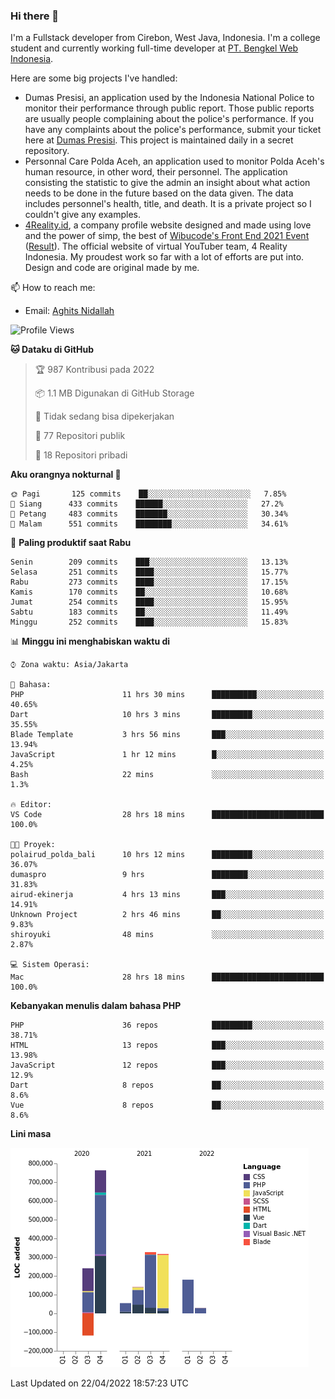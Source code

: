 ### Hi there 👋
I'm a Fullstack developer from Cirebon, West Java, Indonesia. I'm a college student and currently working full-time developer at [PT. Bengkel Web Indonesia](https://github.com/PT-Bengkel-Web-Indonesia).

Here are some big projects I've handled:
- Dumas Presisi, an application used by the Indonesia National Police to monitor their performance through public report. Those public reports are usually people complaining about the police's performance. If you have any complaints about the police's performance, submit your ticket here at [Dumas Presisi](https://dumaspresisi.polri.go.id/dumaspro). This project is maintained daily in a secret repository.
- Personnal Care Polda Aceh, an application used to monitor Polda Aceh's human resource, in other word, their personnel. The application consisting the statistic to give the admin an insight about what action needs to be done in the future based on the data given. The data includes personnel's health, title, and death. It is a private project so I couldn't give any examples.
- [4Reality.id](https://4reality.id), a company profile website designed and made using love and the power of simp, the best of [Wibucode's Front End 2021 Event](https://github.com/wibucode02/submision-event-frontend-2021) ([Result](https://github.com/wibucode02/top-5-pemenang-event-front-end-wibucode-2021)). The official website of virtual YouTuber team, 4 Reality Indonesia. My proudest work so far with a lot of efforts are put into. Design and code are original made by me.

📫 How to reach me:
- Email: [Aghits Nidallah](mailto:yourlovelydev@gmail.com)

<!--START_SECTION:waka-->
![Profile Views](http://img.shields.io/badge/Profil%20dilihat-3-blue)

**🐱 Dataku di GitHub** 

> 🏆 987 Kontribusi pada 2022
 > 
> 📦 1.1 MB Digunakan di GitHub Storage 
 > 
> 🚫 Tidak sedang bisa dipekerjakan
 > 
> 📜 77 Repositori publik 
 > 
> 🔑 18 Repositori pribadi  
 > 
**Aku orangnya nokturnal 🦉** 

```text
🌞 Pagi       125 commits    ██░░░░░░░░░░░░░░░░░░░░░░░   7.85% 
🌆 Siang      433 commits    ██████░░░░░░░░░░░░░░░░░░░   27.2% 
🌃 Petang     483 commits    ███████░░░░░░░░░░░░░░░░░░   30.34% 
🌙 Malam      551 commits    ████████░░░░░░░░░░░░░░░░░   34.61%

```
📅 **Paling produktif saat Rabu** 

```text
Senin        209 commits    ███░░░░░░░░░░░░░░░░░░░░░░   13.13% 
Selasa       251 commits    ████░░░░░░░░░░░░░░░░░░░░░   15.77% 
Rabu         273 commits    ████░░░░░░░░░░░░░░░░░░░░░   17.15% 
Kamis        170 commits    ██░░░░░░░░░░░░░░░░░░░░░░░   10.68% 
Jumat        254 commits    ████░░░░░░░░░░░░░░░░░░░░░   15.95% 
Sabtu        183 commits    ██░░░░░░░░░░░░░░░░░░░░░░░   11.49% 
Minggu       252 commits    ████░░░░░░░░░░░░░░░░░░░░░   15.83%

```


📊 **Minggu ini menghabiskan waktu di** 

```text
⌚︎ Zona waktu: Asia/Jakarta

💬 Bahasa: 
PHP                      11 hrs 30 mins      ██████████░░░░░░░░░░░░░░░   40.65% 
Dart                     10 hrs 3 mins       █████████░░░░░░░░░░░░░░░░   35.55% 
Blade Template           3 hrs 56 mins       ███░░░░░░░░░░░░░░░░░░░░░░   13.94% 
JavaScript               1 hr 12 mins        █░░░░░░░░░░░░░░░░░░░░░░░░   4.25% 
Bash                     22 mins             ░░░░░░░░░░░░░░░░░░░░░░░░░   1.3%

🔥 Editor: 
VS Code                  28 hrs 18 mins      █████████████████████████   100.0%

🐱‍💻 Proyek: 
polairud_polda_bali      10 hrs 12 mins      █████████░░░░░░░░░░░░░░░░   36.07% 
dumaspro                 9 hrs               ████████░░░░░░░░░░░░░░░░░   31.83% 
airud-ekinerja           4 hrs 13 mins       ███░░░░░░░░░░░░░░░░░░░░░░   14.91% 
Unknown Project          2 hrs 46 mins       ██░░░░░░░░░░░░░░░░░░░░░░░   9.83% 
shiroyuki                48 mins             ░░░░░░░░░░░░░░░░░░░░░░░░░   2.87%

💻 Sistem Operasi: 
Mac                      28 hrs 18 mins      █████████████████████████   100.0%

```

**Kebanyakan menulis dalam bahasa PHP** 

```text
PHP                      36 repos            █████████░░░░░░░░░░░░░░░░   38.71% 
HTML                     13 repos            ███░░░░░░░░░░░░░░░░░░░░░░   13.98% 
JavaScript               12 repos            ███░░░░░░░░░░░░░░░░░░░░░░   12.9% 
Dart                     8 repos             ██░░░░░░░░░░░░░░░░░░░░░░░   8.6% 
Vue                      8 repos             ██░░░░░░░░░░░░░░░░░░░░░░░   8.6%

```


**Lini masa**

![Chart not found](https://raw.githubusercontent.com/NikarashiHatsu/NikarashiHatsu/master/charts/bar_graph.png) 


 Last Updated on 22/04/2022 18:57:23 UTC
<!--END_SECTION:waka-->
